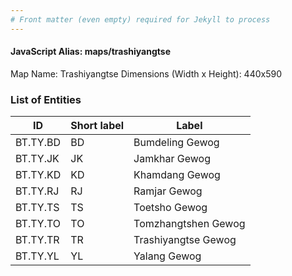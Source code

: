 ```yaml
---
# Front matter (even empty) required for Jekyll to process
---
```


#### JavaScript Alias: maps/trashiyangtse

Map Name: Trashiyangtse
Dimensions (Width x Height): 440x590

### List of Entities

ID | Short label | Label
---|---|---|
BT.TY.BD|BD|Bumdeling Gewog
BT.TY.JK|JK|Jamkhar Gewog
BT.TY.KD|KD|Khamdang Gewog
BT.TY.RJ|RJ|Ramjar Gewog
BT.TY.TS|TS|Toetsho Gewog
BT.TY.TO|TO|Tomzhangtshen Gewog
BT.TY.TR|TR|Trashiyangtse Gewog
BT.TY.YL|YL|Yalang Gewog